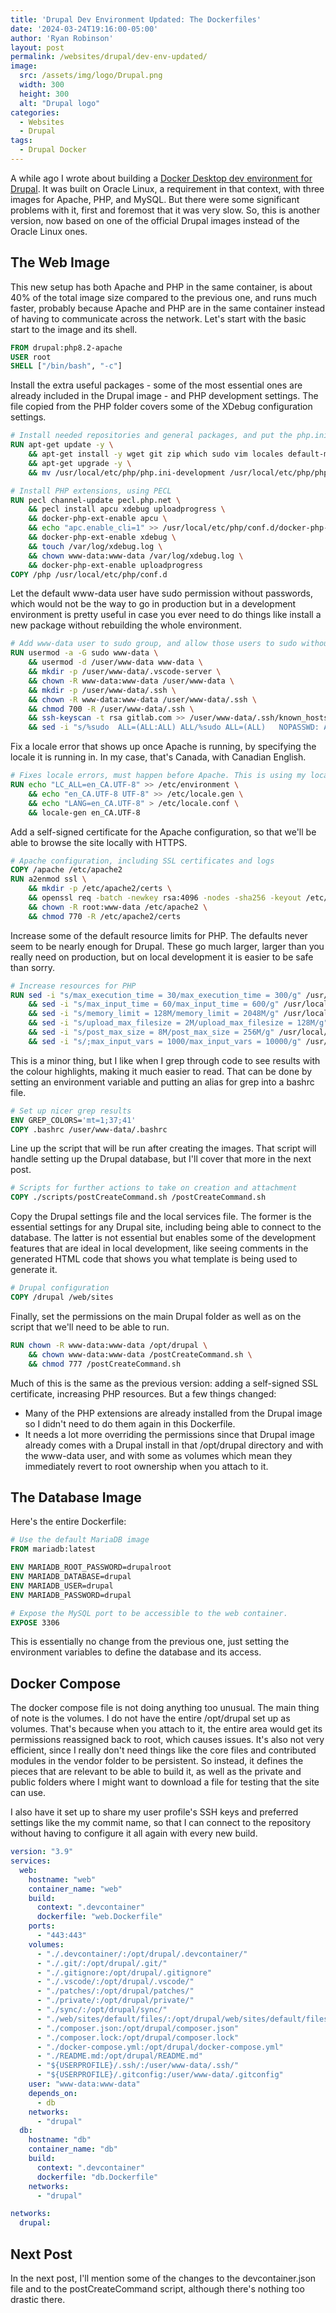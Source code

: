 ```yaml
---
title: 'Drupal Dev Environment Updated: The Dockerfiles'
date: '2024-03-24T19:16:00-05:00'
author: 'Ryan Robinson'
layout: post
permalink: /websites/drupal/dev-env-updated/
image: 
  src: /assets/img/logo/Drupal.png
  width: 300
  height: 300
  alt: "Drupal logo"
categories:
  - Websites
  - Drupal
tags:
  - Drupal Docker
---
```


A while ago I wrote about building a [Docker Desktop dev environment for Drupal](/tags/drupal-docker/). It was built on Oracle Linux, a requirement in that context, with three images for Apache, PHP, and MySQL. But there were some significant problems with it, first and foremost that it was very slow. So, this is another version, now based on one of the official Drupal images instead of the Oracle Linux ones.

## The Web Image

This new setup has both Apache and PHP in the same container, is about 40% of the total image size compared to the previous one, and runs much faster, probably because Apache and PHP are in the same container instead of having to communicate across the network. Let's start with the basic start to the image and its shell.

```Dockerfile
FROM drupal:php8.2-apache
USER root
SHELL ["/bin/bash", "-c"]
```

Install the extra useful packages - some of the most essential ones are already included in the Drupal image - and PHP development settings. The file copied from the PHP folder covers some of the XDebug configuration settings.

```Dockerfile
# Install needed repositories and general packages, and put the php.ini in place
RUN apt-get update -y \
    && apt-get install -y wget git zip which sudo vim locales default-mysql-client docker nodejs npm \
    && apt-get upgrade -y \
    && mv /usr/local/etc/php/php.ini-development /usr/local/etc/php/php.ini

# Install PHP extensions, using PECL
RUN pecl channel-update pecl.php.net \
    && pecl install apcu xdebug uploadprogress \
    && docker-php-ext-enable apcu \
    && echo "apc.enable_cli=1" >> /usr/local/etc/php/conf.d/docker-php-ext-apcu.ini \
    && docker-php-ext-enable xdebug \
    && touch /var/log/xdebug.log \
    && chown www-data:www-data /var/log/xdebug.log \
    && docker-php-ext-enable uploadprogress
COPY /php /usr/local/etc/php/conf.d
```

Let the default www-data user have sudo permission without passwords, which would not be the way to go in production but in a development environment is pretty useful in case you ever need to do things like install a new package without rebuilding the whole environment.

```Dockerfile
# Add www-data user to sudo group, and allow those users to sudo without password
RUN usermod -a -G sudo www-data \
    && usermod -d /user/www-data www-data \
    && mkdir -p /user/www-data/.vscode-server \
    && chown -R www-data:www-data /user/www-data \
    && mkdir -p /user/www-data/.ssh \
    && chown -R www-data:www-data /user/www-data/.ssh \
    && chmod 700 -R /user/www-data/.ssh \
    && ssh-keyscan -t rsa gitlab.com >> /user/www-data/.ssh/known_hosts \
    && sed -i "s/%sudo	ALL=(ALL:ALL) ALL/%sudo	ALL=(ALL)	NOPASSWD: ALL/g" /etc/sudoers
```

Fix a locale error that shows up once Apache is running, by specifying the locale it is running in. In my case, that's Canada, with Canadian English.

```Dockerfile
# Fixes locale errors, must happen before Apache. This is using my locale of Canada
RUN echo "LC_ALL=en_CA.UTF-8" >> /etc/environment \
    && echo "en_CA.UTF-8 UTF-8" >> /etc/locale.gen \
    && echo "LANG=en_CA.UTF-8" > /etc/locale.conf \
    && locale-gen en_CA.UTF-8
```

Add a self-signed certificate for the Apache configuration, so that we'll be able to browse the site locally with HTTPS.

```Dockerfile
# Apache configuration, including SSL certificates and logs
COPY /apache /etc/apache2
RUN a2enmod ssl \
    && mkdir -p /etc/apache2/certs \
    && openssl req -batch -newkey rsa:4096 -nodes -sha256 -keyout /etc/apache2/certs/example.com.key -x509 -days 3650 -out /etc/apache2/certs/example.com.crt -config /etc/apache2/certs/openssl-config.txt \
    && chown -R root:www-data /etc/apache2 \
    && chmod 770 -R /etc/apache2/certs
```

Increase some of the default resource limits for PHP. The defaults never seem to be nearly enough for Drupal. These go much larger, larger than you really need on production, but on local development it is easier to be safe than sorry.

```Dockerfile
# Increase resources for PHP
RUN sed -i "s/max_execution_time = 30/max_execution_time = 300/g" /usr/local/etc/php/php.ini \
    && sed -i "s/max_input_time = 60/max_input_time = 600/g" /usr/local/etc/php/php.ini \
    && sed -i "s/memory_limit = 128M/memory_limit = 2048M/g" /usr/local/etc/php/php.ini \
    && sed -i "s/upload_max_filesize = 2M/upload_max_filesize = 128M/g" /usr/local/etc/php/php.ini \
    && sed -i "s/post_max_size = 8M/post_max_size = 256M/g" /usr/local/etc/php/php.ini \
    && sed -i "s/;max_input_vars = 1000/max_input_vars = 10000/g" /usr/local/etc/php/php.ini
```

This is a minor thing, but I like when I grep through code to see results with the colour highlights, making it much easier to read. That can be done by setting an environment variable and putting an alias for grep into a bashrc file.

```Dockerfile
# Set up nicer grep results
ENV GREP_COLORS='mt=1;37;41'
COPY .bashrc /user/www-data/.bashrc
```

Line up the script that will be run after creating the images. That script will handle setting up the Drupal database, but I'll cover that more in the next post.

```Dockerfile
# Scripts for further actions to take on creation and attachment
COPY ./scripts/postCreateCommand.sh /postCreateCommand.sh
```

Copy the Drupal settings file and the local services file. The former is the essential settings for any Drupal site, including being able to connect to the database. The latter is not essential but enables some of the development features that are ideal in local development, like seeing comments in the generated HTML code that shows you what template is being used to generate it.

```Dockerfile
# Drupal configuration
COPY /drupal /web/sites
```

Finally, set the permissions on the main Drupal folder as well as on the script that we'll need to be able to run.

```Dockerfile
RUN chown -R www-data:www-data /opt/drupal \
    && chown www-data:www-data /postCreateCommand.sh \
    && chmod 777 /postCreateCommand.sh
```

Much of this is the same as the previous version: adding a self-signed SSL certificate, increasing PHP resources. But a few things changed:

- Many of the PHP extensions are already installed from the Drupal image so I didn't need to do them again in this Dockerfile.
- It needs a lot more overriding the permissions since that Drupal image already comes with a Drupal install in that /opt/drupal directory and with the www-data user, and with some as volumes which mean they immediately revert to root ownership when you attach to it.

## The Database Image

Here's the entire Dockerfile:

```Dockerfile
# Use the default MariaDB image
FROM mariadb:latest

ENV MARIADB_ROOT_PASSWORD=drupalroot
ENV MARIADB_DATABASE=drupal
ENV MARIADB_USER=drupal
ENV MARIADB_PASSWORD=drupal

# Expose the MySQL port to be accessible to the web container.
EXPOSE 3306
```

This is essentially no change from the previous one, just setting the environment variables to define the database and its access.

## Docker Compose

The docker compose file is not doing anything too unusual. The main thing of note is the volumes. I do not have the entire /opt/drupal set up as volumes. That's because when you attach to it, the entire area would get its permissions reassigned back to root, which causes issues. It's also not very efficient, since I really don't need things like the core files and contributed modules in the vendor folder to be persistent. So instead, it defines the pieces that are relevant to be able to build it, as well as the private and public folders where I might want to download a file for testing that the site can use.

I also have it set up to share my user profile's SSH keys and preferred settings like the my commit name, so that I can connect to the repository without having to configure it all again with every new build.

```yml
version: "3.9"
services:
  web:
    hostname: "web"
    container_name: "web"
    build:
      context: ".devcontainer"
      dockerfile: "web.Dockerfile"
    ports:
      - "443:443"
    volumes:
      - "./.devcontainer/:/opt/drupal/.devcontainer/"
      - "./.git/:/opt/drupal/.git/"
      - "./.gitignore:/opt/drupal/.gitignore"
      - "./.vscode/:/opt/drupal/.vscode/"
      - "./patches/:/opt/drupal/patches/"
      - "./private/:/opt/drupal/private/"
      - "./sync/:/opt/drupal/sync/"
      - "./web/sites/default/files/:/opt/drupal/web/sites/default/files/"
      - "./composer.json:/opt/drupal/composer.json"
      - "./composer.lock:/opt/drupal/composer.lock"
      - "./docker-compose.yml:/opt/drupal/docker-compose.yml"
      - "./README.md:/opt/drupal/README.md"
      - "${USERPROFILE}/.ssh/:/user/www-data/.ssh/"
      - "${USERPROFILE}/.gitconfig:/user/www-data/.gitconfig"
    user: "www-data:www-data"
    depends_on:
      - db
    networks:
      - "drupal"
  db:
    hostname: "db"
    container_name: "db"
    build:
      context: ".devcontainer"
      dockerfile: "db.Dockerfile"
    networks:
      - "drupal"

networks:
  drupal:
```

## Next Post

In the next post, I'll mention some of the changes to the devcontainer.json file and to the postCreateCommand script, although there's nothing too drastic there.